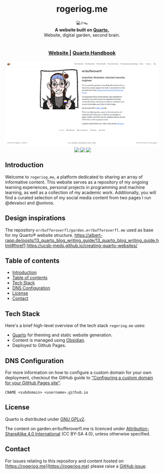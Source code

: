 <h1 align="center">rogeriog.me</h1>

<div align="center">
  💻🔥🪤
</div>
<div align="center">
  <strong>A website built on <a href="https://quarto.org">Quarto.</a></strong>
</div>
<div align="center">
  Website, digital garden, second brain.
</div>
<br/>

<div align="center">
  <h3>
    <a href="https://rogeriog.me">
      Website
    </a>
    <span> | </span>
    <a href="https://quarto.org/docs/guide/">
      Quarto Handbook
    </a>
  </h3>
</div>

<div align="center">
  <img src="https://github.com/errbufferoverfl/garden.errbufferoverfl.me/blob/b9a8775a6ca458370f9708095072d3f8f1634031/screenshot.png" width="500"><br>
  <img style="height:22px!important;margin-left:3px;vertical-align:text-bottom;" src="https://mirrors.creativecommons.org/presskit/icons/cc.svg?ref=chooser-v1"><img style="height:22px!important;margin-left:3px;vertical-align:text-bottom;" src="https://mirrors.creativecommons.org/presskit/icons/by.svg?ref=chooser-v1"><img style="height:22px!important;margin-left:3px;vertical-align:text-bottom;" src="https://mirrors.creativecommons.org/presskit/icons/sa.svg?ref=chooser-v1"></a><br>
</div>

## Introduction

Welcome to `rogeriog.me`, a platform dedicated to sharing an array of informative content. This website serves as a repository of my ongoing learning experiences, personal projects in programming and machine learning, as well as a collection of my academic work. 
Additionally, you will find a curated selection of my social media content from two pages I run @devaisci and @univos.

## Design inspirations

The repository `errbufferoverfl/garden.errbufferoverfl.me` used as base for my Quarto® website structure.
https://albert-rapp.de/posts/13_quarto_blog_writing_guide/13_quarto_blog_writing_guide.html#fnref1
https://ucsb-meds.github.io/creating-quarto-websites/

## Table of contents

- [Introduction](#introduction)
- [Table of contents](#table-of-contents)
- [Tech Stack](#tech-stack)
- [DNS Configuration](#dns-configuration)
- [License](#license)
- [Contact](#contact)

## Tech Stack

Here's a brief high-level overview of the tech stack `rogeriog.me` uses:

- [Quarto](https://quarto.org/docs/guide/) for theming and static website generation.
- Content is managed using [Obsidian](https://obsidian.md/).
- Deployed to Github Pages.

## DNS Configuration

For more information on how to configure a custom domain for your own deployment, checkout the GitHub guide to ["Configuring a custom domain for your GitHub Pages site"](https://docs.github.com/en/pages/configuring-a-custom-domain-for-your-github-pages-site).

```text
CNAME <subdomain> <username>.github.io
```

<!-- LICENSE -->

## License

Quarto is distributed under [GNU GPLv2](https://www.gnu.org/licenses/old-licenses/gpl-2.0.en.html).

The content on garden.errbufferoverfl.me is licenced under [Attribution-ShareAlike 4.0 International](https://creativecommons.org/licenses/by-sa/4.0/legalcode.en) (CC BY-SA 4.0), unless otherwise specified.

<!-- CONTACT -->

## Contact

For issues relating to this repository and content hosted on [https://rogeriog.me](https://rogeriog.me) please raise a [GitHub issue](https://github.com/rogeriog/rogeriog.me/issues).